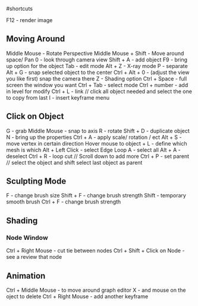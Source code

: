  #shortcuts 
 
 F12 - render image 
## Moving Around
 Middle Mouse - Rotate Perspective
 Middle Mouse + Shift - Move around space/ Pan
 0 - look through camera view
 Shift + A - add object 
 F9 - bring up option for the object
 Tab - edit mode
 Alt + Z - X-ray mode
 P - separate
 Alt + G - snap selected object to the center 
 Ctrl + Alt + 0 - (adjust the view you like first) snap the camera there
 Z - Shading option
 Ctrl + Space - full screen the window you want
 Ctrl + Tab - select mode
 Ctrl + number - add in  level for modify
 Ctrl + L - link // click all object needed and select the one to copy from last
 I - insert keyframe menu
 
## Click on Object

 G - grab 
 Middle Mouse - snap to axis
 R - rotate
 Shift + D - duplicate object
 N - bring up the properties
 Ctrl + A - apply scale/ rotation / ect
 Alt + S - move vertex in certain direction
 Hover mouse to object + L - define which mesh is which
 Alt + Left Click - select Edge Loop
 A - select all 
 Alt + A - deselect
 Ctrl + R - loop cut // Scroll down to add more
 Ctrl + P - set parent // select the object and shift select last object as parent

## Sculpting Mode
F - change brush size
Shift + F - change brush strength
Shift - temporary smooth brush
Ctrl + F - change brush strength
## Shading
### Node Window
Ctrl + Right Mouse - cut tie between nodes
Ctrl + Shift + Click on Node - see a review that node



## Animation 
Ctrl + Middle Mouse - to move around graph editor
X - and mouse on the oject to delete
Ctrl + Right Mouse - add another keyframe